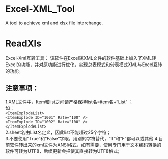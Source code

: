 # Excel-XML_Tool
A tool to achieve xml and xlsx file interchange.

# ReadXls
Excel-Xml互转工具： 
该软件在Excel转XML文件的软件基础上加入了XML转Excel的功能，并对原功能进行优化，实现总表模式和分表模式XML与Excel互转的功能。

## 注意事项：  
1.XML文件中，Item和list之间请严格保持list名=item名+“List” ；   
如：   
     ` <ItemExplodeList>  `  
     ` <ItemExplode ID="1001" Rate="100" />  `  
     ` <ItemExplode ID="1002" Rate="100" />  `  
     ` </ItemExplodeList>  `  
2.sheet名由List名定义，因此list不能超过25个字符；  
3.不要使用“True”和“False”字眼，用别的字符替代，“T”和“F”都可以或其他
4.目前软件转出来的xml文件为ANSI格式，如有需要，使用专门用于文本编码转换的软件可转为UTF8，后续更新会把使其直接转为UTF8格式;

